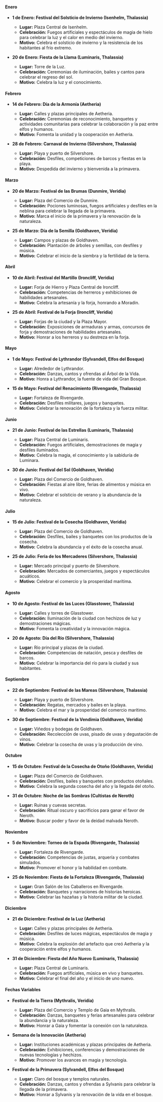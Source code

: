 #### Enero

- **1 de Enero: Festival del Solsticio de Invierno (Isenhelm, Thalassia)**
    
    - **Lugar:** Plaza Central de Isenhelm.
    - **Celebración:** Fuegos artificiales y espectáculos de magia de hielo para celebrar la luz y el calor en medio del invierno.
    - **Motivo:** Celebra el solsticio de invierno y la resistencia de los habitantes al frío extremo.
- **20 de Enero: Fiesta de la Llama (Luminaris, Thalassia)**
    
    - **Lugar:** Torre de la Luz.
    - **Celebración:** Ceremonias de iluminación, bailes y cantos para celebrar el regreso del sol.
    - **Motivo:** Celebra la luz y el conocimiento.

#### Febrero

- **14 de Febrero: Día de la Armonía (Aetheria)**
    
    - **Lugar:** Calles y plazas principales de Aetheria.
    - **Celebración:** Ceremonias de reconocimiento, banquetes y actividades comunitarias para celebrar la colaboración y la paz entre elfos y humanos.
    - **Motivo:** Fomenta la unidad y la cooperación en Aetheria.
- **28 de Febrero: Carnaval de Invierno (Silvershore, Thalassia)**
    
    - **Lugar:** Playa y puerto de Silvershore.
    - **Celebración:** Desfiles, competiciones de barcos y fiestas en la playa.
    - **Motivo:** Despedida del invierno y bienvenida a la primavera.

#### Marzo

- **20 de Marzo: Festival de las Brumas (Dunmire, Veridia)**
    
    - **Lugar:** Plaza del Comercio de Dunmire.
    - **Celebración:** Pociones luminosas, fuegos artificiales y desfiles en la neblina para celebrar la llegada de la primavera.
    - **Motivo:** Marca el inicio de la primavera y la renovación de la naturaleza.
- **25 de Marzo: Día de la Semilla (Goldhaven, Veridia)**
    
    - **Lugar:** Campos y plazas de Goldhaven.
    - **Celebración:** Plantación de árboles y semillas, con desfiles y música.
    - **Motivo:** Celebrar el inicio de la siembra y la fertilidad de la tierra.

#### Abril

- **10 de Abril: Festival del Martillo (Ironcliff, Veridia)**
    
    - **Lugar:** Forja de Hierro y Plaza Central de Ironcliff.
    - **Celebración:** Competencias de herreros y exhibiciones de habilidades artesanales.
    - **Motivo:** Celebra la artesanía y la forja, honrando a Moradin.
- **25 de Abril: Festival de la Forja (Ironcliff, Veridia)**
    
    - **Lugar:** Forjas de la ciudad y la Plaza Mayor.
    - **Celebración:** Exposiciones de armaduras y armas, concursos de forja y demostraciones de habilidades artesanales.
    - **Motivo:** Honrar a los herreros y su destreza en la forja.

#### Mayo

- **1 de Mayo: Festival de Lythrandor (Sylvandell, Elfos del Bosque)**
    
    - **Lugar:** Alrededor de Lythrandor.
    - **Celebración:** Danzas, cantos y ofrendas al Árbol de la Vida.
    - **Motivo:** Honra a Lythrandor, la fuente de vida del Gran Bosque.
- **15 de Mayo: Festival del Renacimiento (Rivengarde, Thalassia)**
    
    - **Lugar:** Fortaleza de Rivengarde.
    - **Celebración:** Desfiles militares, juegos y banquetes.
    - **Motivo:** Celebrar la renovación de la fortaleza y la fuerza militar.

#### Junio

- **21 de Junio: Festival de las Estrellas (Luminaris, Thalassia)**
    
    - **Lugar:** Plaza Central de Luminaris.
    - **Celebración:** Fuegos artificiales, demostraciones de magia y desfiles iluminados.
    - **Motivo:** Celebra la magia, el conocimiento y la sabiduría de Luminara.
- **30 de Junio: Festival del Sol (Goldhaven, Veridia)**
    
    - **Lugar:** Plaza del Comercio de Goldhaven.
    - **Celebración:** Fiestas al aire libre, ferias de alimentos y música en vivo.
    - **Motivo:** Celebrar el solsticio de verano y la abundancia de la naturaleza.

#### Julio

- **15 de Julio: Festival de la Cosecha (Goldhaven, Veridia)**
    
    - **Lugar:** Plaza del Comercio de Goldhaven.
    - **Celebración:** Desfiles, bailes y banquetes con los productos de la cosecha.
    - **Motivo:** Celebra la abundancia y el éxito de la cosecha anual.
- **25 de Julio: Feria de los Mercaderes (Silvershore, Thalassia)**
    
    - **Lugar:** Mercado principal y puerto de Silvershore.
    - **Celebración:** Mercados de comerciantes, juegos y espectáculos acuáticos.
    - **Motivo:** Celebrar el comercio y la prosperidad marítima.

#### Agosto

- **10 de Agosto: Festival de las Luces (Glasstower, Thalassia)**
    
    - **Lugar:** Calles y torres de Glasstower.
    - **Celebración:** Iluminación de la ciudad con hechizos de luz y demostraciones mágicas.
    - **Motivo:** Fomenta la creatividad y la innovación mágica.
- **20 de Agosto: Día del Río (Silvershore, Thalassia)**
    
    - **Lugar:** Río principal y plazas de la ciudad.
    - **Celebración:** Competencias de natación, pesca y desfiles de barcos.
    - **Motivo:** Celebrar la importancia del río para la ciudad y sus habitantes.

#### Septiembre

- **22 de Septiembre: Festival de las Mareas (Silvershore, Thalassia)**
    
    - **Lugar:** Playa y puerto de Silvershore.
    - **Celebración:** Regatas, mercados y bailes en la playa.
    - **Motivo:** Celebra el mar y la prosperidad del comercio marítimo.
- **30 de Septiembre: Festival de la Vendimia (Goldhaven, Veridia)**
    
    - **Lugar:** Viñedos y bodegas de Goldhaven.
    - **Celebración:** Recolección de uvas, pisado de uvas y degustación de vinos.
    - **Motivo:** Celebrar la cosecha de uvas y la producción de vino.

#### Octubre

- **15 de Octubre: Festival de la Cosecha de Otoño (Goldhaven, Veridia)**
    
    - **Lugar:** Plaza del Comercio de Goldhaven.
    - **Celebración:** Desfiles, bailes y banquetes con productos otoñales.
    - **Motivo:** Celebra la segunda cosecha del año y la llegada del otoño.
- **31 de Octubre: Noche de las Sombras (Cultistas de Neroth)**
    
    - **Lugar:** Ruinas y cuevas secretas.
    - **Celebración:** Ritual oscuro y sacrificios para ganar el favor de Neroth.
    - **Motivo:** Buscar poder y favor de la deidad malvada Neroth.

#### Noviembre

- **5 de Noviembre: Torneo de la Espada (Rivengarde, Thalassia)**
    
    - **Lugar:** Fortaleza de Rivengarde.
    - **Celebración:** Competencias de justas, arquería y combates simulados.
    - **Motivo:** Promover el honor y la habilidad en combate.
- **25 de Noviembre: Fiesta de la Fortaleza (Rivengarde, Thalassia)**
    
    - **Lugar:** Gran Salón de los Caballeros en Rivengarde.
    - **Celebración:** Banquetes y narraciones de historias heroicas.
    - **Motivo:** Celebrar las hazañas y la historia militar de la ciudad.

#### Diciembre

- **21 de Diciembre: Festival de la Luz (Aetheria)**
    
    - **Lugar:** Calles y plazas principales de Aetheria.
    - **Celebración:** Desfiles de luces mágicas, espectáculos de magia y música.
    - **Motivo:** Celebra la explosión del artefacto que creó Aetheria y la cooperación entre elfos y humanos.
- **31 de Diciembre: Fiesta del Año Nuevo (Luminaris, Thalassia)**
    
    - **Lugar:** Plaza Central de Luminaris.
    - **Celebración:** Fuegos artificiales, música en vivo y banquetes.
    - **Motivo:** Celebrar el final del año y el inicio de uno nuevo.

#### Fechas Variables

- **Festival de la Tierra (Mythralis, Veridia)**
    
    - **Lugar:** Plaza del Comercio y Templo de Gaia en Mythralis.
    - **Celebración:** Danzas, banquetes y ferias artesanales para celebrar la abundancia y la naturaleza.
    - **Motivo:** Honrar a Gaia y fomentar la conexión con la naturaleza.
- **Semana de la Innovación (Aetheria)**
    
    - **Lugar:** Instituciones académicas y plazas principales de Aetheria.
    - **Celebración:** Exhibiciones, conferencias y demostraciones de nuevas tecnologías y hechizos.
    - **Motivo:** Promover los avances en magia y tecnología.
- **Festival de la Primavera (Sylvandell, Elfos del Bosque)**
    
    - **Lugar:** Claro del bosque y templos naturales.
    - **Celebración:** Danzas, cantos y ofrendas a Sylvanis para celebrar la llegada de la primavera.
    - **Motivo:** Honrar a Sylvanis y la renovación de la vida en el bosque.